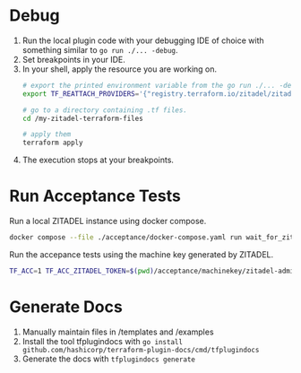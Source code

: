 # Debug

1. Run the local plugin code with your debugging IDE of choice with something similar to `go run ./... -debug`.
2. Set breakpoints in your IDE.
3. In your shell, apply the resource you are working on.
   ```bash
   # export the printed environment variable from the go run ./... -debug command above. E.g.
   export TF_REATTACH_PROVIDERS='{"registry.terraform.io/zitadel/zitadel":{"Protocol":"grpc","ProtocolVersion":6,"Pid":8123,"Test":true,"Addr":{"Network":"unix","String":"/tmp/plugin275634719"}}}'

   # go to a directory containing .tf files.
   cd /my-zitadel-terraform-files

   # apply them
   terraform apply
   ```
4. The execution stops at your breakpoints.

# Run Acceptance Tests

Run a local ZITADEL instance using docker compose.

```bash
docker compose --file ./acceptance/docker-compose.yaml run wait_for_zitadel
```

Run the accepance tests using the machine key generated by ZITADEL.

```bash
TF_ACC=1 TF_ACC_ZITADEL_TOKEN=$(pwd)/acceptance/machinekey/zitadel-admin-sa.json go test ./...
```

# Generate Docs

1. Manually maintain files in /templates and /examples
1. Install the tool tfplugindocs with `go install github.com/hashicorp/terraform-plugin-docs/cmd/tfplugindocs`
1. Generate the docs with `tfplugindocs generate`
